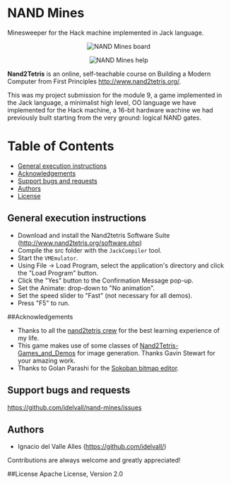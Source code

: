 # NAND Mines
Minesweeper for the Hack machine implemented in Jack language. 
<p align="center">
    <img src="https://github.com/idelvall/nand-mines/raw/master/img/nand-mines.gif" alt="NAND Mines board">
</p>

<p align="center">
    <img src="https://github.com/idelvall/nand-mines/raw/master/img/nand-mines-help.gif" alt="NAND Mines help">
</p>

**Nand2Tetris** is an online, self-teachable course on Building a Modern Computer from First Principles http://www.nand2tetris.org/.

This was my project submission for the module 9, a game implemented in the Jack language, a minimalist high level, OO language we have implemented for the Hack machine, a 16-bit hardware wachine we had previously built starting from the very ground: logical NAND gates.


Table of Contents
=================
* [General execution instructions](#general-execution-instructions)
* [Acknowledgements](#acknowledgements)
* [Support bugs and requests](#support-bugs-and-requests)
* [Authors](#authors)
* [License](#license)

## General execution instructions

 - Download and install the Nand2tetris Software Suite (http://www.nand2tetris.org/software.php)
 - Compile the src folder with the `JackCompiler` tool.
 - Start the `VMEmulator`.
 - Using File -> Load Program, select the application's directory and click the "Load Program" button.
 - Click the "Yes" button to the Confirmation Message pop-up.
 - Set the Animate: drop-down to "No animation".
 - Set the speed slider to "Fast" (not necessary for all demos).
 - Press "F5" to run.
 
##Acknowledgements
- Thanks to all the [nand2tetris crew](http://www.nand2tetris.org/team.php) for the best learning experience of my life.
- This game makes use of some classes of [Nand2Tetris-Games_and_Demos](https://github.com/gav-/Nand2Tetris-Games_and_Demos) for image generation. Thanks Gavin Stewart for your amazing work.
- Thanks to Golan Parashi for the [Sokoban bitmap editor](https://github.com/idelvall/nand-mines/tree/master/tools/BitmapEditor).

## Support bugs and requests
https://github.com/idelvall/nand-mines/issues

## Authors

- Ignacio del Valle Alles (<https://github.com/idelvall/>)

Contributions are always welcome and greatly appreciated!

##License
Apache License, Version 2.0



